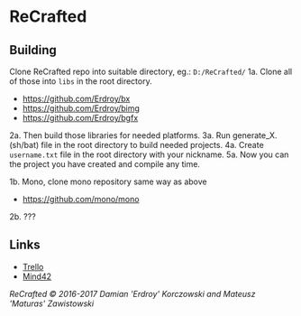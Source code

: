 # ReCrafted

## Building
Clone ReCrafted repo into suitable directory, eg.: `D:/ReCrafted/`
1a. Clone all of those into `libs` in the root directory.
- https://github.com/Erdroy/bx
- https://github.com/Erdroy/bimg
- https://github.com/Erdroy/bgfx

2a. Then build those libraries for needed platforms.
3a. Run generate_X.(sh/bat) file in the root directory to build needed projects.
4a. Create `username.txt` file in the root directory with your nickname.
5a. Now you can the project you have created and compile any time.

1b. Mono, clone mono repository same way as above
 -  https://github.com/mono/mono
 
2b. ???

## Links
- [Trello](https://trello.com/b/xGap0YZQ/recrafted)
- [Mind42](https://mind42.com/mindmap/4a8e42f6-a7e8-49a2-832c-3595e9a25301)

*ReCrafted © 2016-2017 Damian 'Erdroy' Korczowski and Mateusz 'Maturas' Zawistowski*
